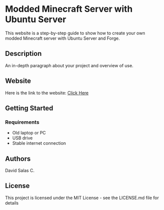 # Modded Minecraft Server with Ubuntu Server

This website is a step-by-step guide to show how to create your own modded Minecraft server with Ubuntu Server and Forge.

## Description

An in-depth paragraph about your project and overview of use.

## Website

Here is the link to the website: [Click Here](https://davetron4.github.io/Minecraft-Server-Guide/)

## Getting Started

### Requirements

* Old laptop or PC
* USB drive
* Stable internet connection

## Authors

David Salas C.

## License

This project is licensed under the MIT License - see the LICENSE.md file for details
